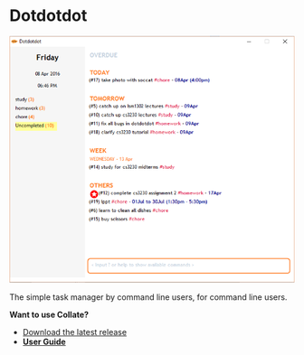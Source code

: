 # Dotdotdot
![dotdotdot overview](docs/overview.png)

The simple task manager by command line users, for command line users.

**Want to use Collate?**
* [Download the latest release](https://github.com/cs2103jan2016-f14-1j/releases)
* [**User Guide**](docs/User-Guide.md)
